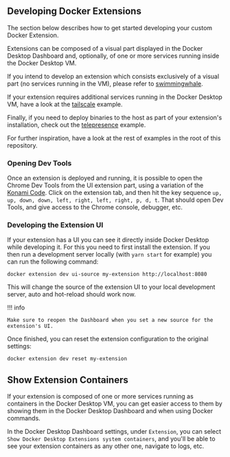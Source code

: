 ## Developing Docker Extensions

The section below describes how to get started developing your custom Docker Extension.

Extensions can be composed of a visual part displayed in the Docker Desktop Dashboard and, optionally, of one or more services running inside the Docker Desktop VM.

If you intend to develop an extension which consists exclusively of a visual part (no services running in the VM), please refer to [swimmingwhale](swimmingwhale).

If your extension requires additional services running in the Docker Desktop VM, have a look at the [tailscale](tailscale) example.

Finally, if you need to deploy binaries to the host as part of your extension's installation, check out the [telepresence](telepresence) example.

For further inspiration, have a look at the rest of examples in the root of this repository.

### Opening Dev Tools

Once an extension is deployed and running, it is possible to open the Chrome Dev Tools from the UI extension part, using a variation of the [Konami Code](https://en.wikipedia.org/wiki/Konami_Code).
Click on the extension tab, and then hit the key sequence `up, up, down, down, left, right, left, right, p, d, t`. That should open Dev Tools, and give access to the Chrome console, debugger, etc.

### Developing the Extension UI

If your extension has a UI you can see it directly inside Docker Desktop while developing it.
For this you need to first install the extension.
If you then run a development server locally (with `yarn start` for example) you can run the following command:

```console
docker extension dev ui-source my-extension http://localhost:8080
```

This will change the source of the extension UI to your local development server, auto and hot-reload should work now.

!!! info

    Make sure to reopen the Dashboard when you set a new source for the extension's UI.

Once finished, you can reset the extension configuration to the original settings:

```console
docker extension dev reset my-extension
```

## Show Extension Containers

If your extension is composed of one or more services running as containers in the Docker Desktop VM, you can get easier access to them by showing them in the Docker Desktop Dashboard and when using Docker commands.

In the Docker Desktop Dashboard settings, under `Extension`, you can select `Show Docker Desktop Extensions system containers`, and you'll be able to see your extension containers as any other one, navigate to logs, etc.
